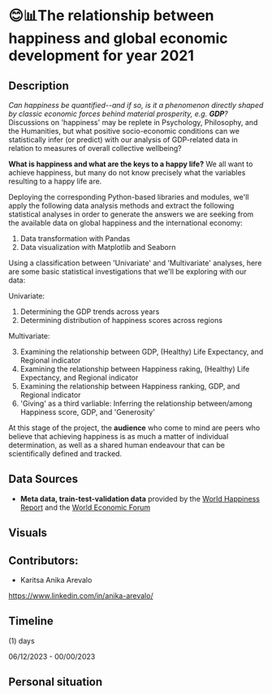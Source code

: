 # 😊📊The relationship between happiness and global economic development for year 2021

## Description ##

<em>Can happiness be quantified--and if so, is it a phenomenon directly shaped by classic economic forces behind material prosperity, e.g. <strong>GDP</strong>?</em> Discussions on 'happiness' may be replete in Psychology, Philosophy, and the Humanities, but what positive socio-economic conditions can we statistically infer (or predict) with our analysis of GDP-related data in relation to measures of overall collective wellbeing?</p><p><strong>What is happiness and what are the keys to a happy life?</strong>  We all want to achieve happiness, but many do not know precisely what the variables resulting to a happy life are.</p><p>Deploying the corresponding Python-based libraries and modules, we'll apply the following data analysis methods and extract the following statistical analyses in order to generate the answers we are seeking from the available data on global happiness and the international economy:</p>

1) Data transformation with Pandas
2) Data visualization with Matplotlib and Seaborn

<p>Using a classification between 'Univariate' and 'Multivariate' analyses, here are some basic statistical investigations that we'll be exploring with our data:</p> 

Univariate:

1) Determining the GDP trends across years
2) Determining distribution of happiness scores across regions


Multivariate:

3) Examining the relationship between GDP, (Healthy) Life Expectancy, and Regional indicator
4) Examining the relationship between Happiness raking, (Healthy) Life Expectancy, and Regional indicator
5) Examining the relationship between Happiness ranking, GDP, and Regional indicator
6) 'Giving' as a third varliable: Inferring the relationship between/among Happiness score, GDP, and 'Generosity'


At this stage of the project, the **audience** who come to mind are peers who believe that achieving happiness is as much a matter of individual determination, as well as a shared human endeavour that can be scientifically defined and tracked.  


## Data Sources ##

- **Meta data, train-test-validation data** provided by the <a href="https://worldhappiness.report/">World Happiness Report</a> and the <a href="https://ourworldindata.org/grapher/national-gdp-constant-usd-wb?tab=table">World Economic Forum</a> 


## Visuals ##



## Contributors: ##

- Karitsa Anika Arevalo

https://www.linkedin.com/in/anika-arevalo/



## Timeline ##

(1) days

06/12/2023 - 00/00/2023

## Personal situation ##
